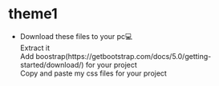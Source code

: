 # theme1
<ul>
  <li>Download these files to your pc💻<br/></li>
Extract it<br/>
Add boostrap(https://getbootstrap.com/docs/5.0/getting-started/download/) for your project<br/>
Copy and paste my css files for your project<br/>
